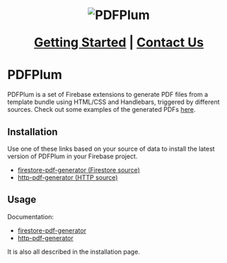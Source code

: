 <h1 align="center">
  <img src="https://www.pdfplum.com/logo192.png" alt="PDFPlum">

<a href="https://www.pdfplum.com/#getting-started">Getting Started</a> |
<a href="https://www.pdfplum.com/#contact-us">Contact Us</a>

</h1>

# PDFPlum

PDFPlum is a set of Firebase extensions to generate PDF files from a template bundle using HTML/CSS and Handlebars, triggered by different sources.
Check out some examples of the generated PDFs [here](template-samples).

## Installation

Use one of these links based on your source of data to install the latest version of PDFPlum in your Firebase project.

- [firestore-pdf-generator (Firestore source)](https://console.firebase.google.com/project/_/extensions/install?ref=pdfplum/firestore-pdf-generator)
- [http-pdf-generator (HTTP source)](https://console.firebase.google.com/project/_/extensions/install?ref=pdfplum/http-pdf-generator)

## Usage

Documentation:

- [firestore-pdf-generator](https://github.com/pdfplum/pdfplum/tree/main/firebase-pdf-generator/PREINSTALL.md)
- [http-pdf-generator](https://github.com/pdfplum/pdfplum/tree/main/http-pdf-generator/PREINSTALL.md)

It is also all described in the installation page.
